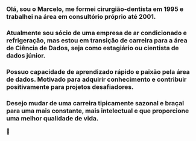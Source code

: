 ### Olá, sou o Marcelo, me formei cirurgião-dentista em 1995 e trabalhei na área em consultório próprio até 2001.
### Atualmente sou sócio de uma empresa de ar condicionado e refrigeração, mas estou em transição de carreira para a área de Ciência de Dados, seja como estagiário ou cientista de dados júnior.
### Possuo capacidade de aprendizado rápido e paixão pela área de dados. Motivado para adquirir conhecimento e contribuir positivamente para projetos desafiadores.
### Desejo mudar de uma carreira tipicamente sazonal e braçal para uma mais constante, mais intelectual e que proporcione uma melhor qualidade de vida.
👋

<!--
**marlevek/marlevek** is a ✨ _special_ ✨ repository because its `README.md` (this file) appears on your GitHub profile.

- 🌱 Estou fazendo cursos em R, Python, SQL, Machine Learning e de Ciência de Dados e atualmente também estou fazendo graduação em Ciências de Dados na UNOPAR.
- 📫 Minhas redes sociais: <a href=https://www.linkedin.com/in/marlevek/" alt="Linkedin" target="_blank">
  <img src=https://img.shields.io/badge/LinkedIn-0077B5?style=for-the-badge&logo=linkedin&logoColor=white"&link=https:www.linkedin.com/in/marlevek//">
</a>
- ⚡ Gosto de pesca esportiva e de músicas dos anos 80.
-->
